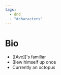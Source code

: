 ```yaml
---
tags:
  - dnd
  - "#characters"
---
```

# Bio
- [[Ave]]'s familiar
- Blew himself up once
- Currently an octopus
